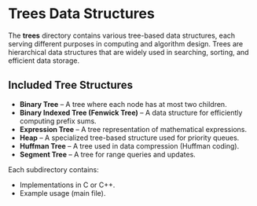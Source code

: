 # Trees Data Structures

The **trees** directory contains various tree-based data structures, each serving different purposes in computing and algorithm design. Trees are hierarchical data structures that are widely used in searching, sorting, and efficient data storage.

## Included Tree Structures

- **Binary Tree** – A tree where each node has at most two children.
- **Binary Indexed Tree (Fenwick Tree)** – A data structure for efficiently computing prefix sums.
- **Expression Tree** – A tree representation of mathematical expressions.
- **Heap** – A specialized tree-based structure used for priority queues.
- **Huffman Tree** – A tree used in data compression (Huffman coding).
- **Segment Tree** – A tree for range queries and updates.

Each subdirectory contains:
- Implementations in C or C++.
- Example usage (main file).
